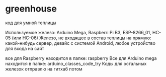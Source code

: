 # greenhouse

код для умной теплицы

Используемое железо: Arduino Mega, Raspberri Pi B3, ESP-8266_01, HC-05 (или HC-06)
Железо, не входящее в состав теплицы на прямую: какой-нибудь сервер, девайс с системой Android, любое устройство для входа на сайт

все для Raspberry находится в папке: raspberry
Все для Arduino mega находится в папке: arduino_classes_code_try
Коды для остальных железок отправлю на гитхаб потом
